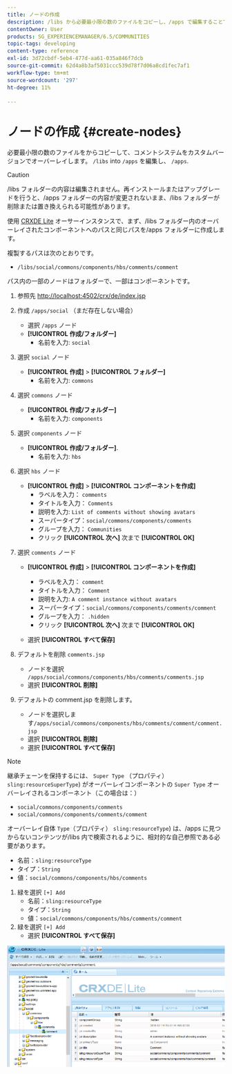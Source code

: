 ```yaml
---
title: ノードの作成
description: /libs から必要最小限の数のファイルをコピーし、/apps で編集することで、コメントシステムをカスタムバージョンでオーバーレイする方法を説明します。
contentOwner: User
products: SG_EXPERIENCEMANAGER/6.5/COMMUNITIES
topic-tags: developing
content-type: reference
exl-id: 3d72cbdf-5eb4-477d-aa61-035a846f7dcb
source-git-commit: 62d4a8b3af5031ccc539d78f7d06a8cd1fec7af1
workflow-type: tm+mt
source-wordcount: '297'
ht-degree: 11%

---
```


# ノードの作成 {#create-nodes}

必要最小限の数のファイルをからコピーして、コメントシステムをカスタムバージョンでオーバーレイします。 `/libs` into `/apps` を編集し、 `/apps`.

>[!CAUTION]
>
>/libs フォルダーの内容は編集されません。再インストールまたはアップグレードを行うと、/apps フォルダーの内容が変更されないまま、/libs フォルダーが削除または置き換えられる可能性があります。

使用 [CRXDE Lite](../../help/sites-developing/developing-with-crxde-lite.md) オーサーインスタンスで、まず、/libs フォルダー内のオーバーレイされたコンポーネントへのパスと同じパスを/apps フォルダーに作成します。

複製するパスは次のとおりです。

* `/libs/social/commons/components/hbs/comments/comment`

パス内の一部のノードはフォルダーで、一部はコンポーネントです。

1. 参照先 [http://localhost:4502/crx/de/index.jsp](http://localhost:4502/crx/de/index.jsp)
1. 作成 `/apps/social` （まだ存在しない場合）
   * 選択 `/apps` ノード
   * **[!UICONTROL 作成/フォルダー]**
      * 名前を入力: `social`
1. 選択 `social` ノード
   * **[!UICONTROL 作成]** > **[!UICONTROL フォルダー]**
      * 名前を入力: `commons`
1. 選択 `commons` ノード
   * **[!UICONTROL 作成/フォルダー]**
      * 名前を入力: `components`
1. 選択 `components` ノード
   * **[!UICONTROL 作成/フォルダー]**.
      * 名前を入力: `hbs`
1. 選択 `hbs` ノード
   * **[!UICONTROL 作成]** > **[!UICONTROL コンポーネントを作成]**
      * ラベルを入力： `comments`
      * タイトルを入力： `Comments`
      * 説明を入力: `List of comments without showing avatars`
      * スーパータイプ：`social/commons/components/comments`
      * グループを入力： `Communities`
      * クリック **[!UICONTROL 次へ]** 次まで **[!UICONTROL OK]**
1. 選択 `comments` ノード

   * **[!UICONTROL 作成]** > **[!UICONTROL コンポーネントを作成]**

      * ラベルを入力： `comment`
      * タイトルを入力： `Comment`
      * 説明を入力: `A comment instance without avatars`
      * スーパータイプ：`social/commons/components/comments/comment`
      * グループを入力： `.hidden`
      * クリック **[!UICONTROL 次へ]** 次まで **[!UICONTROL OK]**
   * 選択 **[!UICONTROL すべて保存]**
1. デフォルトを削除 `comments.jsp`
   * ノードを選択 `/apps/social/commons/components/hbs/comments/comments.jsp`
   * 選択 **[!UICONTROL 削除]**
1. デフォルトの comment.jsp を削除します。
   *  ノードを選択します`/apps/social/commons/components/hbs/comments/comment/comment.jsp`
   * 選択 **[!UICONTROL 削除]**
   * 選択 **[!UICONTROL すべて保存]**

>[!NOTE]
>
>継承チェーンを保持するには、 `Super Type` （プロパティ） `sling:resourceSuperType`) がオーバーレイコンポーネントの `Super Type` オーバーレイされるコンポーネント（この場合は：）
>
>* `social/commons/components/comments`
>* `social/commons/components/comments/comment`

オーバーレイ自体 `Type`（プロパティ） `sling:resourceType`) は、/apps に見つからないコンテンツが/libs 内で検索されるように、相対的な自己参照である必要があります。
* 名前：`sling:resourceType`
* タイプ：`String`
* 値：`social/commons/components/hbs/comments`

1. 緑を選択 `[+] Add`
   * 名前：`sling:resourceType`
   * タイプ：`String`
   * 値：`social/commons/components/hbs/comments/comment`
1. 緑を選択 `[+] Add`
   * 選択 **[!UICONTROL すべて保存]**

![create-nodes](assets/create-nodes.png)
